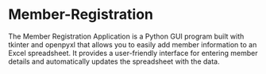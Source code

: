 # Member-Registration
The Member Registration Application is a Python GUI program built with tkinter and openpyxl that allows you to easily add member information to an Excel spreadsheet. It provides a user-friendly interface for entering member details and automatically updates the spreadsheet with the data.
